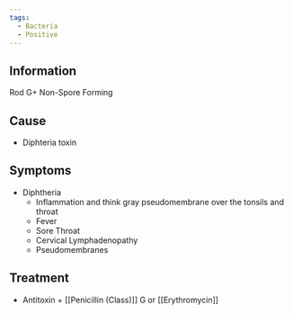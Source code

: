 ```yaml
---
tags:
  - Bacteria
  - Positive
---
```

## Information 
Rod
G+
Non-Spore Forming
## Cause
- Diphteria toxin

## Symptoms
- Diphtheria
	- Inflammation and think gray pseudomembrane over the tonsils and throat
	- Fever
	- Sore Throat
	- Cervical Lymphadenopathy
	- Pseudomembranes
## Treatment 
- Antitoxin + [[Penicillin (Class)]] G or [[Erythromycin]] 